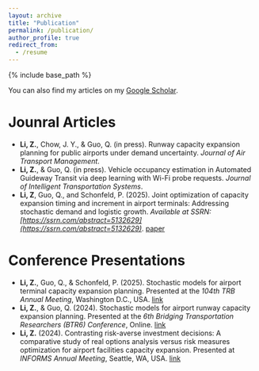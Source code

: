 ```yaml
---
layout: archive
title: "Publication"
permalink: /publication/
author_profile: true
redirect_from:
  - /resume
---
```


{% include base_path %}

You can also find my articles on my [Google Scholar](https://scholar.google.com/citations?user=acIQuOYAAAAJ&hl=en).


Jounral Articles
======
* **Li, Z.**, Chow, J. Y., & Guo, Q. (in press). Runway capacity expansion planning for public airports under demand uncertainty. *Journal of Air Transport Management*.<!--*arXiv preprint arXiv:2502.02783*. [paper](https://arxiv.org/abs/2502.02783)-->
* **Li, Z.**, & Guo, Q. (in press). Vehicle occupancy estimation in Automated Guideway Transit via deep learning with Wi-Fi probe requests. *Journal of Intelligent Transportation Systems*. <!--[paper](https://doi.org/10.1080/15472450.2025.2499590)-->
* **Li, Z**, Guo, Q., and Schonfeld, P. (2025). Joint optimization of capacity expansion timing and increment in airport terminals: Addressing stochastic demand and logistic growth. *Available at SSRN: [https://ssrn.com/abstract=5132629](https://ssrn.com/abstract=5132629)*. [paper](http://dx.doi.org/10.2139/ssrn.5132629)



  
Conference Presentations
======
* **Li, Z.**, Guo, Q., & Schonfeld, P. (2025). Stochastic models for airport terminal capacity expansion planning. Presented at the *104th TRB Annual Meeting*, Washington D.C., USA. [link](https://annualmeeting.mytrb.org/FileUpload/FullPaper?ID=58950&SessionID=22577)
* **Li, Z.**, & Guo, Q. (2024). Stochastic models for airport runway capacity expansion planning. Presented at the *6th Bridging Transportation Researchers (BTR6) Conference*, Online. [link](https://youtu.be/8qYlGwEOU7w?feature=shared&t=2405)
* **Li, Z.** (2024). Contrasting risk-averse investment decisions: A comparative study of real options analysis versus risk measures optimization for airport facilities capacity expansion. Presented at *INFORMS Annual Meeting*, Seattle, WA, USA. [link](https://submissions.mirasmart.com/InformsAnnual2024/Itinerary/PresentationDetail.aspx?evdid=5438)

